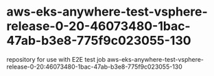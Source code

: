 # aws-eks-anywhere-test-vsphere-release-0-20-46073480-1bac-47ab-b3e8-775f9c023055-130
repository for use with E2E test job aws-eks-anywhere-test-vsphere-release-0-20:46073480-1bac-47ab-b3e8-775f9c023055-130
